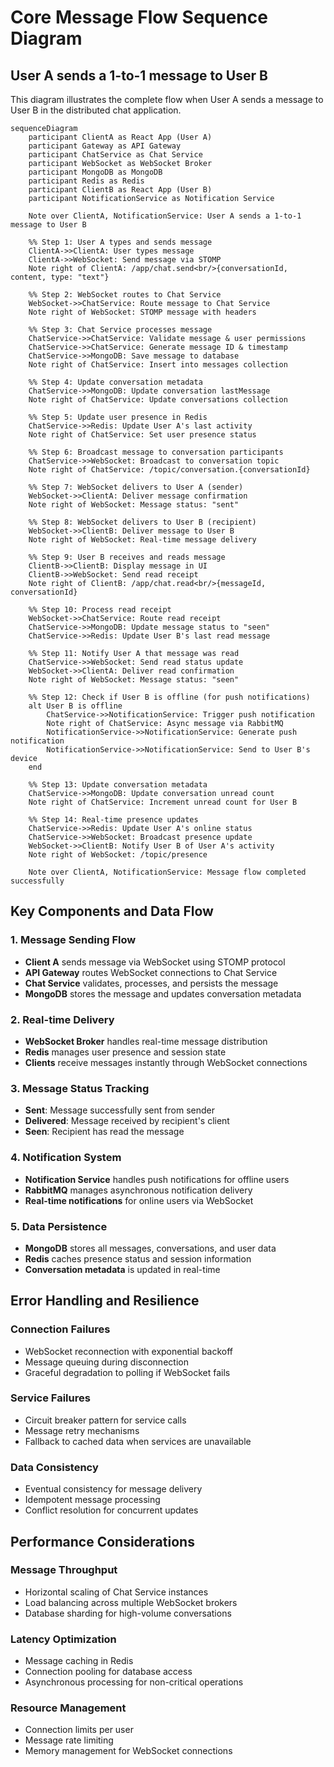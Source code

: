 # Core Message Flow Sequence Diagram

## User A sends a 1-to-1 message to User B

This diagram illustrates the complete flow when User A sends a message to User B in the distributed chat application.

```mermaid
sequenceDiagram
    participant ClientA as React App (User A)
    participant Gateway as API Gateway
    participant ChatService as Chat Service
    participant WebSocket as WebSocket Broker
    participant MongoDB as MongoDB
    participant Redis as Redis
    participant ClientB as React App (User B)
    participant NotificationService as Notification Service

    Note over ClientA, NotificationService: User A sends a 1-to-1 message to User B

    %% Step 1: User A types and sends message
    ClientA->>ClientA: User types message
    ClientA->>WebSocket: Send message via STOMP
    Note right of ClientA: /app/chat.send<br/>{conversationId, content, type: "text"}

    %% Step 2: WebSocket routes to Chat Service
    WebSocket->>ChatService: Route message to Chat Service
    Note right of WebSocket: STOMP message with headers

    %% Step 3: Chat Service processes message
    ChatService->>ChatService: Validate message & user permissions
    ChatService->>ChatService: Generate message ID & timestamp
    ChatService->>MongoDB: Save message to database
    Note right of ChatService: Insert into messages collection

    %% Step 4: Update conversation metadata
    ChatService->>MongoDB: Update conversation lastMessage
    Note right of ChatService: Update conversations collection

    %% Step 5: Update user presence in Redis
    ChatService->>Redis: Update User A's last activity
    Note right of ChatService: Set user presence status

    %% Step 6: Broadcast message to conversation participants
    ChatService->>WebSocket: Broadcast to conversation topic
    Note right of ChatService: /topic/conversation.{conversationId}

    %% Step 7: WebSocket delivers to User A (sender)
    WebSocket->>ClientA: Deliver message confirmation
    Note right of WebSocket: Message status: "sent"

    %% Step 8: WebSocket delivers to User B (recipient)
    WebSocket->>ClientB: Deliver message to User B
    Note right of WebSocket: Real-time message delivery

    %% Step 9: User B receives and reads message
    ClientB->>ClientB: Display message in UI
    ClientB->>WebSocket: Send read receipt
    Note right of ClientB: /app/chat.read<br/>{messageId, conversationId}

    %% Step 10: Process read receipt
    WebSocket->>ChatService: Route read receipt
    ChatService->>MongoDB: Update message status to "seen"
    ChatService->>Redis: Update User B's last read message

    %% Step 11: Notify User A that message was read
    ChatService->>WebSocket: Send read status update
    WebSocket->>ClientA: Deliver read confirmation
    Note right of WebSocket: Message status: "seen"

    %% Step 12: Check if User B is offline (for push notifications)
    alt User B is offline
        ChatService->>NotificationService: Trigger push notification
        Note right of ChatService: Async message via RabbitMQ
        NotificationService->>NotificationService: Generate push notification
        NotificationService->>NotificationService: Send to User B's device
    end

    %% Step 13: Update conversation metadata
    ChatService->>MongoDB: Update conversation unread count
    Note right of ChatService: Increment unread count for User B

    %% Step 14: Real-time presence updates
    ChatService->>Redis: Update User A's online status
    ChatService->>WebSocket: Broadcast presence update
    WebSocket->>ClientB: Notify User B of User A's activity
    Note right of WebSocket: /topic/presence

    Note over ClientA, NotificationService: Message flow completed successfully
```

## Key Components and Data Flow

### 1. Message Sending Flow
- **Client A** sends message via WebSocket using STOMP protocol
- **API Gateway** routes WebSocket connections to Chat Service
- **Chat Service** validates, processes, and persists the message
- **MongoDB** stores the message and updates conversation metadata

### 2. Real-time Delivery
- **WebSocket Broker** handles real-time message distribution
- **Redis** manages user presence and session state
- **Clients** receive messages instantly through WebSocket connections

### 3. Message Status Tracking
- **Sent**: Message successfully sent from sender
- **Delivered**: Message received by recipient's client
- **Seen**: Recipient has read the message

### 4. Notification System
- **Notification Service** handles push notifications for offline users
- **RabbitMQ** manages asynchronous notification delivery
- **Real-time notifications** for online users via WebSocket

### 5. Data Persistence
- **MongoDB** stores all messages, conversations, and user data
- **Redis** caches presence status and session information
- **Conversation metadata** is updated in real-time

## Error Handling and Resilience

### Connection Failures
- WebSocket reconnection with exponential backoff
- Message queuing during disconnection
- Graceful degradation to polling if WebSocket fails

### Service Failures
- Circuit breaker pattern for service calls
- Message retry mechanisms
- Fallback to cached data when services are unavailable

### Data Consistency
- Eventual consistency for message delivery
- Idempotent message processing
- Conflict resolution for concurrent updates

## Performance Considerations

### Message Throughput
- Horizontal scaling of Chat Service instances
- Load balancing across multiple WebSocket brokers
- Database sharding for high-volume conversations

### Latency Optimization
- Message caching in Redis
- Connection pooling for database access
- Asynchronous processing for non-critical operations

### Resource Management
- Connection limits per user
- Message rate limiting
- Memory management for WebSocket connections
